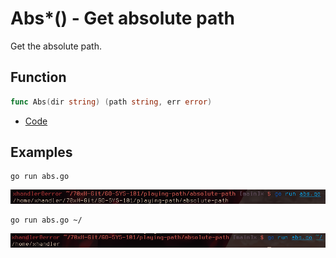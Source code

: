 # Abs*() - Get absolute path

Get the absolute path.

## Function

```go
func Abs(dir string) (path string, err error)
```

* [Code](https://golang.org/src/path/filepath/path.go?s=7016:7053#L232)

## Examples

```
go run abs.go
```

![abs function](img/noargs.png)

```
go run abs.go ~/
```

![abs-function-args](img/withargs.png)
